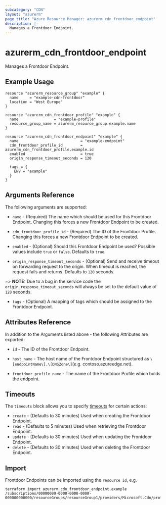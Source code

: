 ```yaml
---
subcategory: "CDN"
layout: "azurerm"
page_title: "Azure Resource Manager: azurerm_cdn_frontdoor_endpoint"
description: |-
  Manages a Frontdoor Endpoint.
---
```


# azurerm_cdn_frontdoor_endpoint

Manages a Frontdoor Endpoint.

## Example Usage

```hcl
resource "azurerm_resource_group" "example" {
  name     = "example-cdn-frontdoor"
  location = "West Europe"
}

resource "azurerm_cdn_frontdoor_profile" "example" {
  name                = "example-profile"
  resource_group_name = azurerm_resource_group.example.name
}

resource "azurerm_cdn_frontdoor_endpoint" "example" {
  name                            = "example-endpoint"
  cdn_frontdoor_profile_id        = azurerm_cdn_frontdoor_profile.example.id
  enabled                         = true
  origin_response_timeout_seconds = 120

  tags = {
    ENV = "example"
  }
}
```

## Arguments Reference

The following arguments are supported:

* `name` - (Required) The name which should be used for this Frontdoor Endpoint. Changing this forces a new Frontdoor Endpoint to be created.

* `cdn_frontdoor_profile_id` - (Required) The ID of the Frontdoor Profile. Changing this forces a new Frontdoor Endpoint to be created.

* `enabled` - (Optional) Should this Frontdoor Endpoint be used? Possible values include `true` or `false`. Defaults to `true`.

* `origin_response_timeout_seconds` - (Optional) Send and receive timeout on forwarding request to the origin. When timeout is reached, the request fails and returns. Defaults to `120` seconds.

~> **NOTE:** Due to a bug in the service code the `origin_response_timeout_seconds` will always be set to the default value of `120` seconds.

* `tags` - (Optional) A mapping of tags which should be assigned to the Frontdoor Endpoint.

## Attributes Reference

In addition to the Arguments listed above - the following Attributes are exported:

* `id` - The ID of the Frontdoor Endpoint.

* `host_name` - The host name of the Frontdoor Endpoint structured as `\[endpointName\].\[DNSZone\]`(e.g. contoso.azureedge.net).

* `frontdoor_profile_name` - The name of the Frontdoor Profile which holds the endpoint.

## Timeouts

The `timeouts` block allows you to specify [timeouts](https://www.terraform.io/docs/configuration/resources.html#timeouts) for certain actions:

* `create` - (Defaults to 30 minutes) Used when creating the Frontdoor Endpoint.
* `read` - (Defaults to 5 minutes) Used when retrieving the Frontdoor Endpoint.
* `update` - (Defaults to 30 minutes) Used when updating the Frontdoor Endpoint.
* `delete` - (Defaults to 30 minutes) Used when deleting the Frontdoor Endpoint.

## Import

Frontdoor Endpoints can be imported using the `resource id`, e.g.

```shell
terraform import azurerm_cdn_frontdoor_endpoint.example /subscriptions/00000000-0000-0000-0000-000000000000/resourceGroups/resourceGroup1/providers/Microsoft.Cdn/profiles/profile1/afdEndpoints/endpoint1
```
